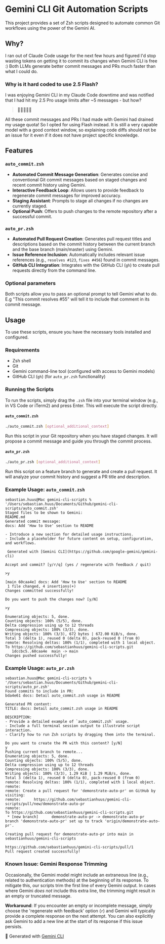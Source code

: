 # Gemini CLI Git Automation Scripts

This project provides a set of Zsh scripts designed to automate common Git workflows using the power of the Gemini AI.

## Why?

I ran out of Claude Code usage for the next few hours and figured I'd stop wasting tokens on getting it to commit its changes when Gemini CLI is free :) Both LLMs generate better commit messages and PRs much faster than what I could do. 

### Why is it hard coded to use 2.5 Flash?
I was enjoying Gemini CLI in my Claude Code downtime and was notified that I had hit my 2.5 Pro usage limits after ~5 messages - but how? 

> 🥁🥁🥁🥁🥁

All these commit messages and PRs I had made with Gemini had drained my usage quota!
So I opted for using Flash instead. It is still a very capable model with a good context window, so explaining code diffs should not be an issue for it even if it does not have project specific knowledge.

## Features

### `auto_commit.zsh`
- **Automated Commit Message Generation**: Generates concise and conventional Git commit messages based on staged changes and recent commit history using Gemini.
- **Interactive Feedback Loop**: Allows users to provide feedback to regenerate commit messages for improved accuracy.
- **Staging Assistant**: Prompts to stage all changes if no changes are currently staged.
- **Optional Push**: Offers to push changes to the remote repository after a successful commit.

### `auto_pr.zsh`
- **Automated Pull Request Creation**: Generates pull request titles and descriptions based on the commit history between the current branch and the base branch (main/master) using Gemini.
- **Issue Reference Inclusion**: Automatically includes relevant issue references (e.g., `resolves #123`, `fixes #456`) found in commit messages.
- **GitHub CLI Integration**: Integrates with the GitHub CLI (`gh`) to create pull requests directly from the command line.

### Optional parameters
Both scripts allow you to pass an optional prompt to tell Gemini what to do. E.g "This commit resolves #55" will tell it to include that comment in its commit message.

## Usage

To use these scripts, ensure you have the necessary tools installed and configured.

### Requirements
- Zsh shell
- Git
- Gemini command-line tool (configured with access to Gemini models)
- GitHub CLI (`gh`) (for `auto_pr.zsh` functionality)

### Running the Scripts

To run the scripts, simply drag the `.zsh` file into your terminal window (e.g., in VS Code or iTerm2) and press Enter. This will execute the script directly.

#### `auto_commit.zsh`
```bash
./auto_commit.zsh [optional_additional_context]
```
Run this script in your Git repository when you have staged changes. It will propose a commit message and guide you through the commit process.

#### `auto_pr.zsh`
```bash
./auto_pr.zsh [optional_additional_context]
```
Run this script on a feature branch to generate and create a pull request. It will analyze your commit history and suggest a PR title and description.

### Example Usage: `auto_commit.zsh`

```
sebastian.huus@Mac gemini-cli-scripts % '/Users/sebastian.huus/Documents/Github/gemini-cli-scripts/auto_commit.zsh'
Staged files to be shown to Gemini:
README.md
Generated commit message:
docs: Add 'How to Use' section to README

- Introduce a new section for detailed usage instructions.
- Include a placeholder for future content on setup, configuration, and workflows.

 Generated with [Gemini CLI](https://github.com/google-gemini/gemini-cli)

Accept and commit? [y/r/q] (yes / regenerate with feedback / quit)

>y

[main 60caa4e] docs: Add 'How to Use' section to README
 1 file changed, 4 insertions(+)
Changes committed successfully!

Do you want to push the changes now? [y/N]

>y

Enumerating objects: 5, done.
Counting objects: 100% (5/5), done.
Delta compression using up to 12 threads
Compressing objects: 100% (3/3), done.
Writing objects: 100% (3/3), 672 bytes | 672.00 KiB/s, done.
Total 3 (delta 1), reused 0 (delta 0), pack-reused 0 (from 0)
remote: Resolving deltas: 100% (1/1), completed with 1 local object.
To https://github.com/sebastianhuus/gemini-cli-scripts.git
   1dccbc5..60caa4e  main -> main
Changes pushed successfully!
```

### Example Usage: `auto_pr.zsh`

```
sebastian.huus@Mac gemini-cli-scripts % '/Users/sebastian.huus/Documents/Github/gemini-cli-scripts/auto_pr.zsh'
Found commits to include in PR:
bda4e61 docs: Detail auto_commit.zsh usage in README

Generated PR content:
TITLE: docs: Detail auto_commit.zsh usage in README

DESCRIPTION:
- Provide a detailed example of `auto_commit.zsh` usage.
- Include a full terminal session output to illustrate script interaction.
- Clarify how to run Zsh scripts by dragging them into the terminal.

Do you want to create the PR with this content? [y/N]
y
Pushing current branch to remote...
Enumerating objects: 5, done.
Counting objects: 100% (5/5), done.
Delta compression using up to 12 threads
Compressing objects: 100% (3/3), done.
Writing objects: 100% (3/3), 1.29 KiB | 1.29 MiB/s, done.
Total 3 (delta 1), reused 0 (delta 0), pack-reused 0 (from 0)
remote: Resolving deltas: 100% (1/1), completed with 1 local object.
remote: 
remote: Create a pull request for 'demonstrate-auto-pr' on GitHub by visiting:
remote:      https://github.com/sebastianhuus/gemini-cli-scripts/pull/new/demonstrate-auto-pr
remote: 
To https://github.com/sebastianhuus/gemini-cli-scripts.git
 * [new branch]      demonstrate-auto-pr -> demonstrate-auto-pr
branch 'demonstrate-auto-pr' set up to track 'origin/demonstrate-auto-pr'.

Creating pull request for demonstrate-auto-pr into main in sebastianhuus/gemini-cli-scripts

https://github.com/sebastianhuus/gemini-cli-scripts/pull/1
Pull request created successfully!
```

### Known Issue: Gemini Response Trimming

Occasionally, the Gemini model might include an extraneous line (e.g., related to authentication methods) at the beginning of its response. To mitigate this, our scripts trim the first line of every Gemini output. In cases where Gemini *does not* include this extra line, the trimming might result in an empty or truncated message.

**Workaround**: If you encounter an empty or incomplete message, simply choose the 'regenerate with feedback' option (`r`) and Gemini will typically provide a complete response on the next attempt. You can also explicitly ask Gemini to add a new line at the start of its response if this issue persists.

🤖 Generated with [Gemini CLI](https://github.com/google-gemini/gemini-cli)